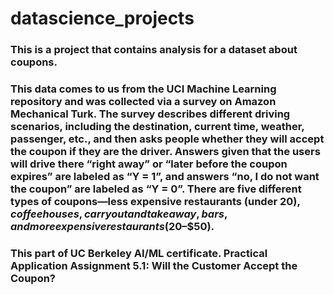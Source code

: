 # datascience_projects

### This is a project that contains analysis for a dataset about coupons.
### This data comes to us from the UCI Machine Learning repository and was collected via a survey on Amazon Mechanical Turk. The survey describes different driving scenarios, including the destination, current time, weather, passenger, etc., and then asks people whether they will accept the coupon if they are the driver. Answers given that the users will drive there “right away” or “later before the coupon expires” are labeled as “Y = 1”, and answers “no, I do not want the coupon” are labeled as “Y = 0”. There are five different types of coupons—less expensive restaurants (under $20), coffee houses, carry out and take away, bars, and more expensive restaurants ($20–$50).

### This part of UC Berkeley AI/ML certificate. Practical Application Assignment 5.1: Will the Customer Accept the Coupon?
